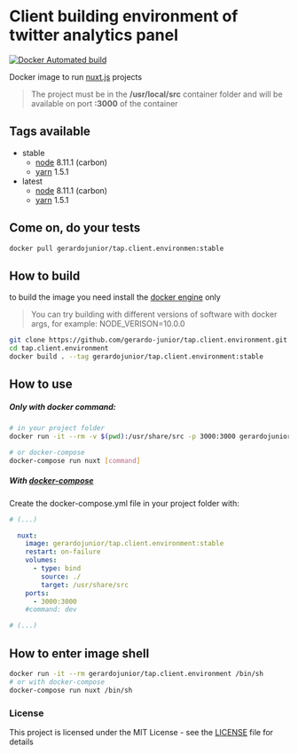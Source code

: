 # Client building environment of twitter analytics panel 

[![Docker Automated build](https://img.shields.io/docker/automated/jrottenberg/ffmpeg.svg)](https://hub.docker.com/r/gerardojunior/tap.client.environment)

Docker image to run [nuxt.js](nuxtjs.org) projects

> The project must be in the **/usr/local/src** container folder and will be available on port **:3000** of the container

## Tags available

- stable
  - [node](https://nodejs.org/) 8.11.1 (carbon)
  - [yarn](https://yarnpkg.com/) 1.5.1
- latest
  - [node](https://nodejs.org/) 8.11.1 (carbon)
  - [yarn](https://yarnpkg.com/) 1.5.1

## Come on, do your tests

```bash
docker pull gerardojunior/tap.client.environmen:stable
```
## How to build

to build the image you need install the [docker engine](https://www.docker.com/) only

> You can try building with different versions of software with docker args, for example: NODE_VERISON=10.0.0

```bash
git clone https://github.com/gerardo-junior/tap.client.environment.git
cd tap.client.environment
docker build . --tag gerardojunior/tap.client.environment:stable
```

## How to use

##### Only with docker command:

```bash
# in your project folder
docker run -it --rm -v $(pwd):/usr/share/src -p 3000:3000 gerardojunior/tap.client.environment:stable [command]

# or docker-compose
docker-compose run nuxt [command]
```
##### With [docker-compose](https://docs.docker.com/compose/)

Create the docker-compose.yml file  in your project folder with:

```yml
# (...)

  nuxt:
    image: gerardojunior/tap.client.environment:stable
    restart: on-failure
    volumes:
      - type: bind
        source: ./
        target: /usr/share/src
    ports:
      - 3000:3000
    #command: dev

# (...)
```

## How to enter image shell
 
```bash
docker run -it --rm gerardojunior/tap.client.environment /bin/sh
# or with docker-compose
docker-compose run nuxt /bin/sh
```

### License  
This project is licensed under the MIT License - see the [LICENSE](LICENSE) file for details
